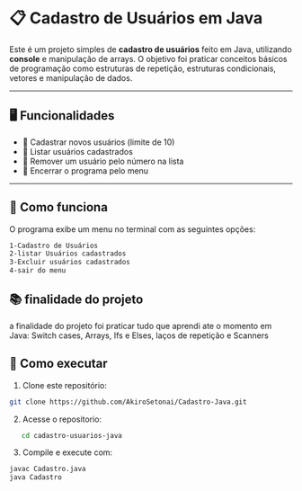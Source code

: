 # 📋 Cadastro de Usuários em Java

Este é um projeto simples de **cadastro de usuários** feito em Java, utilizando **console** e manipulação de arrays. O objetivo foi praticar conceitos básicos de programação como estruturas de repetição, estruturas condicionais, vetores e manipulação de dados.

---

## 🖥️ Funcionalidades

- 📌 Cadastrar novos usuários (limite de 10)
- 📌 Listar usuários cadastrados
- 📌 Remover um usuário pelo número na lista
- 📌 Encerrar o programa pelo menu

---

## 📌 Como funciona

O programa exibe um menu no terminal com as seguintes opções:

```markdown
1-Cadastro de Usuários
2-listar Usuários cadastrados
3-Excluir usuários cadastrados
4-sair do menu
```

## 📚 finalidade do projeto

a finalidade do projeto foi praticar tudo que aprendi ate o momento em Java: Switch cases, Arrays, Ifs e Elses, laços de repetição e Scanners

## 🚀 Como executar

1. Clone este repositório:

```bash
git clone https://github.com/AkiroSetonai/Cadastro-Java.git
```
2. Acesse o repositorio:

```bash
   cd cadastro-usuarios-java
```

3. Compile e execute com:

```bash
javac Cadastro.java
java Cadastro
```
